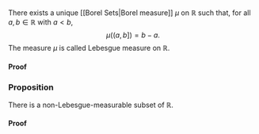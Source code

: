 There exists a unique [[Borel Sets|Borel measure]] $\mu$ on $\mathbb{R}$ such that, for all $a,b\in \mathbb{R}$ with $a<b$,
$$
\mu((a,b])=b-a.
$$
The measure $\mu$ is called Lebesgue measure on $\mathbb{R}$.
#### Proof

### Proposition
There is a non-Lebesgue-measurable subset of $\mathbb{R}$.
#### Proof
